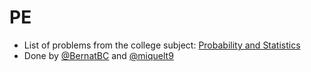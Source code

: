 # PE
- List of problems from the college subject: [Probability and Statistics](https://www.fib.upc.edu/en/studies/bachelors-degrees/bachelor-degree-informatics-engineering/curriculum/syllabus/PE)
- Done by [@BernatBC](https://github.com/BernatBC/) and [@miquelt9](https://github.com/miquelt9/)
